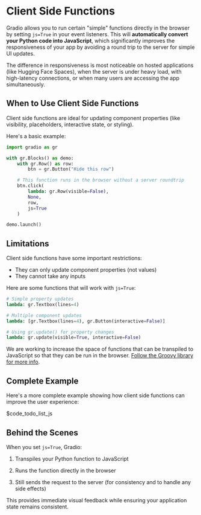 # Client Side Functions

Gradio allows you to run certain "simple" functions directly in the browser by setting `js=True` in your event listeners. This will **automatically convert your Python code into JavaScript**, which significantly improves the responsiveness of your app by avoiding a round trip to the server for simple UI updates.

The difference in responsiveness is most noticeable on hosted applications (like Hugging Face Spaces), when the server is under heavy load, with high-latency connections, or when many users are accessing the app simultaneously.

## When to Use Client Side Functions

Client side functions are ideal for updating component properties (like visibility, placeholders, interactive state, or styling).

Here's a basic example:

```py
import gradio as gr

with gr.Blocks() as demo:
    with gr.Row() as row:
        btn = gr.Button("Hide this row")

    # This function runs in the browser without a server roundtrip
    btn.click(
        lambda: gr.Row(visible=False),
        None,
        row,
        js=True
    )

demo.launch()
```

## Limitations

Client side functions have some important restrictions:

- They can only update component properties (not values)
- They cannot take any inputs

Here are some functions that will work with `js=True`:

```py
# Simple property updates
lambda: gr.Textbox(lines=4)

# Multiple component updates
lambda: [gr.Textbox(lines=4), gr.Button(interactive=False)]

# Using gr.update() for property changes
lambda: gr.update(visible=True, interactive=False)
```

We are working to increase the space of functions that can be transpiled to JavaScript so that they can be run in the browser. [Follow the Groovy library for more info](https://github.com/abidlabs/groovy-transpiler).

## Complete Example

Here's a more complete example showing how client side functions can improve the user experience:

$code_todo_list_js

## Behind the Scenes

When you set `js=True`, Gradio:

1. Transpiles your Python function to JavaScript

2. Runs the function directly in the browser

3. Still sends the request to the server (for consistency and to handle any side effects)

This provides immediate visual feedback while ensuring your application state remains consistent.
